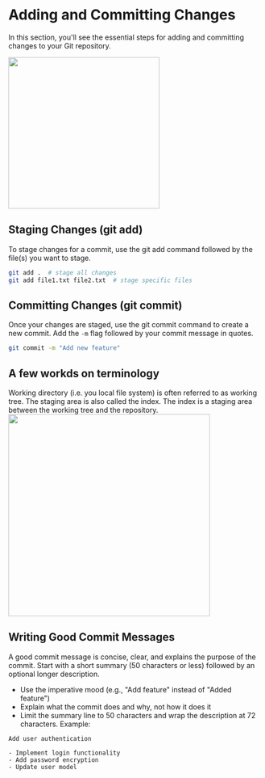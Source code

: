# Adding and Committing Changes

In this section, you'll see the essential steps for adding and committing changes to your Git repository.

<img src="../images/commit.png" alt="" style="width: 300px;"/>

## Staging Changes (git add)

To stage changes for a commit, use the git add command followed by the file(s) you want to stage.

```bash
git add .  # stage all changes
git add file1.txt file2.txt  # stage specific files
```

## Committing Changes (git commit)

Once your changes are staged, use the git commit command to create a new commit. Add the `-m` flag followed by your commit message in quotes.

```bash
git commit -m "Add new feature"
```

## A few workds on terminology

Working directory (i.e. you local file system) is often referred to as working tree. The staging area is also called the index. The index is a staging area between the working tree and the repository.
<img src="../images/commit2.png" alt="" style="width: 400px;"/>

## Writing Good Commit Messages

A good commit message is concise, clear, and explains the purpose of the commit. Start with a short summary (50 characters or less) followed by an optional longer description.

- Use the imperative mood (e.g., "Add feature" instead of "Added feature")
- Explain what the commit does and why, not how it does it
- Limit the summary line to 50 characters and wrap the description at 72 characters.
Example: 
```text
Add user authentication

- Implement login functionality
- Add password encryption
- Update user model
```
